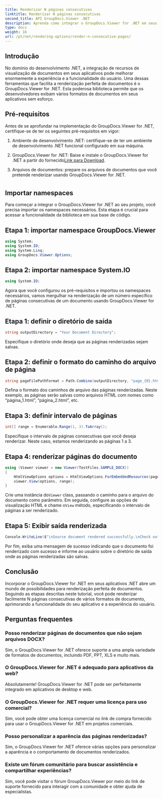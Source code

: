 ```yaml
---
title: Renderizar N páginas consecutivas
linktitle: Renderizar N páginas consecutivas
second_title: API GroupDocs.Viewer .NET
description: Aprenda como integrar o GroupDocs.Viewer for .NET em seus aplicativos para renderizar facilmente documentos com N páginas consecutivas.
type: docs
weight: 16
url: /pt/net/rendering-options/render-n-consecutive-pages/
---
```

## Introdução
No domínio do desenvolvimento .NET, a integração de recursos de visualização de documentos em seus aplicativos pode melhorar enormemente a experiência e a funcionalidade do usuário. Uma dessas ferramentas que facilita a renderização perfeita de documentos é o GroupDocs.Viewer for .NET. Esta poderosa biblioteca permite que os desenvolvedores exibam vários formatos de documentos em seus aplicativos sem esforço.
## Pré-requisitos
Antes de se aprofundar na implementação do GroupDocs.Viewer for .NET, certifique-se de ter os seguintes pré-requisitos em vigor:
1. Ambiente de desenvolvimento .NET: certifique-se de ter um ambiente de desenvolvimento .NET funcional configurado em sua máquina.
  
2.  GroupDocs.Viewer for .NET: Baixe e instale o GroupDocs.Viewer for .NET a partir do fornecido[Link para Download](https://releases.groupdocs.com/viewer/net/).
3. Arquivos de documentos: prepare os arquivos de documentos que você pretende renderizar usando GroupDocs.Viewer for .NET.
#
## Importar namespaces
Para começar a integrar o GroupDocs.Viewer for .NET ao seu projeto, você precisa importar os namespaces necessários. Esta etapa é crucial para acessar a funcionalidade da biblioteca em sua base de código.
## Etapa 1: importar namespace GroupDocs.Viewer
```csharp
using System;
using System.IO;
using System.Linq;
using GroupDocs.Viewer.Options;
```
## Etapa 2: importar namespace System.IO
```csharp
using System.IO;
```

Agora que você configurou os pré-requisitos e importou os namespaces necessários, vamos mergulhar na renderização de um número específico de páginas consecutivas de um documento usando GroupDocs.Viewer for .NET.
## Etapa 1: definir o diretório de saída
```csharp
string outputDirectory = "Your Document Directory";
```
Especifique o diretório onde deseja que as páginas renderizadas sejam salvas.
## Etapa 2: definir o formato do caminho do arquivo de página
```csharp
string pageFilePathFormat = Path.Combine(outputDirectory, "page_{0}.html");
```
Defina o formato dos caminhos de arquivo das páginas renderizadas. Neste exemplo, as páginas serão salvas como arquivos HTML com nomes como “página_1.html”, “página_2.html”, etc.
## Etapa 3: definir intervalo de páginas
```csharp
int[] range = Enumerable.Range(1, 3).ToArray();
```
Especifique o intervalo de páginas consecutivas que você deseja renderizar. Neste caso, estamos renderizando as páginas 1 a 3.
## Etapa 4: renderizar páginas do documento
```csharp
using (Viewer viewer = new Viewer(TestFiles.SAMPLE_DOCX))
{
    HtmlViewOptions options = HtmlViewOptions.ForEmbeddedResources(pageFilePathFormat);
    viewer.View(options, range);
}
```
 Crie uma instância do`Viewer` class, passando o caminho para o arquivo do documento como parâmetro. Em seguida, configure as opções de visualização HTML e chame o`View` método, especificando o intervalo de páginas a ser renderizado.
## Etapa 5: Exibir saída renderizada
```csharp
Console.WriteLine($"\nSource document rendered successfully.\nCheck output in {outputDirectory}.");
```
Por fim, exiba uma mensagem de sucesso indicando que o documento foi renderizado com sucesso e informe ao usuário sobre o diretório de saída onde as páginas renderizadas são salvas.

## Conclusão
Incorporar o GroupDocs.Viewer for .NET em seus aplicativos .NET abre um mundo de possibilidades para renderização perfeita de documentos. Seguindo as etapas descritas neste tutorial, você pode renderizar facilmente N páginas consecutivas de vários formatos de documento, aprimorando a funcionalidade do seu aplicativo e a experiência do usuário.
## Perguntas frequentes
### Posso renderizar páginas de documentos que não sejam arquivos DOCX?
Sim, o GroupDocs.Viewer for .NET oferece suporte a uma ampla variedade de formatos de documentos, incluindo PDF, PPT, XLS e muito mais.
### O GroupDocs.Viewer for .NET é adequado para aplicativos da web?
Absolutamente! GroupDocs.Viewer for .NET pode ser perfeitamente integrado em aplicativos de desktop e web.
### O GroupDocs.Viewer for .NET requer uma licença para uso comercial?
Sim, você pode obter uma licença comercial no link de compra fornecido para usar o GroupDocs.Viewer for .NET em projetos comerciais.
### Posso personalizar a aparência das páginas renderizadas?
Sim, o GroupDocs.Viewer for .NET oferece várias opções para personalizar a aparência e o comportamento de documentos renderizados.
### Existe um fórum comunitário para buscar assistência e compartilhar experiências?
Sim, você pode visitar o fórum GroupDocs.Viewer por meio do link de suporte fornecido para interagir com a comunidade e obter ajuda de especialistas.